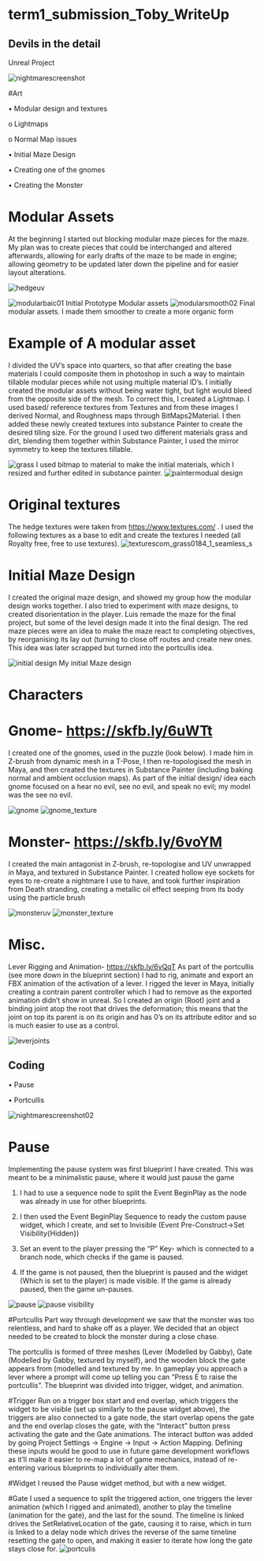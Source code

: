 # term1_submission_Toby_WriteUp
## Devils in the detail
Unreal Project
 
![nightmarescreenshot](https://user-images.githubusercontent.com/32567755/35228245-291a8390-ff88-11e7-8c5f-de38291a2a2c.JPG)

#Art 

•	Modular design and textures


o	Lightmaps


o	Normal Map issues


•	Initial Maze Design


•	Creating one of the gnomes


•	Creating the Monster


# Modular Assets
At the beginning I started out blocking modular maze pieces for the maze. My plan was to create pieces that could be interchanged and altered afterwards, allowing for early drafts of the maze to be made in engine; allowing geometry to be updated later down the pipeline and for easier layout alterations.
 
 
 ![hedgeuv](https://user-images.githubusercontent.com/32567755/35229163-9e6b0eba-ff8a-11e7-8790-f4ec9a063baa.png)
 

![modularbaic01](https://user-images.githubusercontent.com/32567755/35236522-8b0de864-ff9f-11e7-88a5-0827a3a58c95.JPG)
Initial Prototype Modular assets
![modularsmooth02](https://user-images.githubusercontent.com/32567755/35236521-8af22c28-ff9f-11e7-8764-71fbdc5f6c6a.JPG)
Final modular assets. I made them smoother to create a more organic form
 
# Example of A modular asset
I divided the UV’s space into quarters, so that after creating the base materials I could composite them in photoshop in such a way to maintain tillable modular pieces while not using multiple material ID’s.
I initially created the modular assets without being water tight, but light would bleed from the opposite side of the mesh. To correct this, I created a Lightmap.
I used based/ reference textures from Textures and from these images I derived Normal, and Roughness maps through BitMaps2Material. I then added these newly created textures into substance Painter to create the desired tiling size. For the ground I used two different materials grass and dirt, blending them together within Substance Painter, I used the mirror symmetry to keep the textures tillable.


![grass](https://user-images.githubusercontent.com/32567755/35236583-bd6a1170-ff9f-11e7-8f32-37da36312e5c.JPG)
I used bitmap to material to make the initial materials, which I resized and further edited in substance painter.
![paintermodual design](https://user-images.githubusercontent.com/32567755/35229229-c65ed226-ff8a-11e7-9d4e-7e8896812797.JPG) 



# Original textures
The hedge textures were taken from https://www.textures.com/ . I used the following textures as a base to edit and create the textures I needed (all Royalty free, free to use textures).
![texturescom_grass0184_1_seamless_s](https://user-images.githubusercontent.com/32567755/35229268-e2bd102c-ff8a-11e7-837a-49dc3f41ccbf.png)

 

 



# Initial Maze Design
I created the original maze design, and showed my group how the modular design works together. I also tried to experiment with maze designs, to created disorientation in the player. Luis remade the maze for the final project, but some of the level design made it into the final design.
The red maze pieces were an idea to make the maze react to completing objectives, by reorganising its lay out (turning to close off routes and create new ones. This idea was later scrapped but turned into the portcullis idea.

![initial design](https://user-images.githubusercontent.com/32567755/35236642-eb83a314-ff9f-11e7-8dc6-89c1a109f9ce.png)
My initial Maze design



# Characters
# Gnome- https://skfb.ly/6uWTt 
I created one of the gnomes, used in the puzzle (look below). I made him in Z-brush from dynamic mesh in a T-Pose, I then re-topologised the mesh in Maya, and then created the textures in Substance Painter (including baking normal and ambient occlusion maps). As part of the initial design/ idea each gnome focused on a hear no evil, see no evil, and speak no evil; my model was the see no evil.

![gnome](https://user-images.githubusercontent.com/32567755/35229292-f396366c-ff8a-11e7-909a-47092c5a4ba9.JPG)
![gnome_texture](https://user-images.githubusercontent.com/32567755/35229293-f3b4314e-ff8a-11e7-88e5-cdc45352d32e.jpg)
  



# Monster- https://skfb.ly/6voYM 
I created the main antagonist in Z-brush, re-topologise and UV unwrapped in Maya, and textured in Substance Painter. I created hollow eye sockets for eyes to re-create a nightmare I use to have, and took further inspiration from Death stranding, creating a metallic oil effect seeping from its body using the particle brush


![monsteruv](https://user-images.githubusercontent.com/32567755/35229314-ff1b00c6-ff8a-11e7-8efa-8ee88c147800.JPG)
![monster_texture](https://user-images.githubusercontent.com/32567755/35229315-ff39a346-ff8a-11e7-99f9-a727ee09eb2d.jpg)

 











# Misc.
Lever Rigging and Animation- https://skfb.ly/6vQqT 
As part of the portcullis (see more down in the blueprint section) I had to rig, animate and export an FBX animation of the activation of a lever. I rigged the lever in Maya, initially creating a contrain parent controller which I had to remove as the exported animation didn’t show in unreal. So I created an origin (Root) joint and a binding joint atop the root that drives the deformation; this means that the joint on top its parent is on its origin and has 0’s on its attribute editor and so is much easier to use as a control.
 
![leverjoints](https://user-images.githubusercontent.com/32567755/35229332-1041c24a-ff8b-11e7-837c-1adfd880f749.JPG)







## Coding

•	Pause

•	Portcullis
 
 ![nightmarescreenshot02](https://user-images.githubusercontent.com/32567755/35229412-46f87cfc-ff8b-11e7-8995-102bd1d8b379.JPG)

# Pause
Implementing the pause system was first blueprint I have created. This was meant to be a minimalistic pause, where it would just pause the game

1.	I had to use a sequence node to split the Event BeginPlay as the node was already in use for other blueprints.

2.	I then used the Event BeginPlay Sequence to ready the custom pause widget, which I create, and set to Invisible (Event Pre-Construct->Set Visibility{Hidden})

3.	Set an event to the player pressing the “P” Key- which is connected to a branch node, which checks if the game is paused.

4.	If the game is not paused, then the blueprint is paused and the widget (Which is set to the player) is made visible. If the game is already paused, then the game un-pauses.

 ![pause](https://user-images.githubusercontent.com/32567755/35229440-5911c088-ff8b-11e7-8b70-b9185650c50a.JPG)
![pause visibility](https://user-images.githubusercontent.com/32567755/35229442-5a78d376-ff8b-11e7-8e8c-f7998929ec58.JPG)



 





#Portcullis
Part way through development we saw that the monster was too relentless, and hard to shake off as a player. We decided that an object needed to be created to block the monster during a close chase.

The portcullis is formed of three meshes (Lever (Modelled by Gabby), Gate (Modelled by Gabby, textured by myself), and the wooden block the gate appears from (modelled and textured by me. In gameplay you approach a lever where a prompt will come up telling you can “Press E to raise the portcullis”. The blueprint was divided into trigger, widget, and animation.

#Trigger
Run on a trigger box start and end overlap, which triggers the widget to be visible (set up similarly to the pause widget above), the triggers are also connected to a gate node, the start overlap opens the gate and the end overlap closes the gate, with the “Interact” button press activating the gate and the Gate animations. The interact button was added by going Project Settings -> Engine -> Input -> Action Mapping. Defining these inputs would be good to use in future game development workflows as it’ll make it easier to re-map a lot of game mechanics, instead of re-entering various blueprints to individually alter them.

#Widget
I reused the Pause widget method, but with a new widget.

#Gate
I used a sequence to split the triggered action, one triggers the lever animation (which I rigged and animated), another to play the timeline (animation for the gate), and the last for the sound. The timeline is linked drives the SetRelativeLocation of the gate, causing it to raise, which in turn is linked to a delay node which drives the reverse of the same timeline resetting the gate to open, and making it easier to iterate how long the gate stays close for.
![portculis](https://user-images.githubusercontent.com/32567755/35229497-7a04353c-ff8b-11e7-8367-735f6e8aac6d.JPG)
 

 
